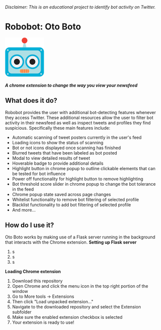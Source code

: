 _Disclaimer: This is an educational project to identify bot activity on Twitter._
# Robobot: Oto Boto
![](/extension/icons/icon128.png)<br><br>
_**A chrome extension to change the way you view your newsfeed**_
## What does it do?
Robobot provides the user with additional bot-detecting features whenever they access Twitter. These additional resources allow the user to filter bot activity in their newsfeed as well as inspect tweets and profiles they find suspicious. Specifically these main features include:
* Automatic scanning of tweet posters currently in the user's feed
* Loading icons to show the status of scanning
* Bot or not icons displayed once scanning has finished
* Blurred tweets that have been labeled as bot posted
* Modal to view detailed results of tweet
* Hoverable badge to provide additional details
* Highlight button in chrome popup to outline clickable elements that can be tested for bot influence
* Power off functionality for highlight button to remove highlighting
* Bot threshold score slider in chrome popup to change the bot tolerance in the feed
* Chrome popup state saved across page changes
* Whitelist functionality to remove bot filtering of selected profile
* Blacklist functionality to add bot filtering of selected profile
* And more...

## How do I use it?
Oto Boto works by making use of a Flask server running in the background that interacts with the Chrome extension. 
**Setting up Flask server**<br>
1. s
2. s
3. s

**Loading Chrome extension**
1. Download this repository
2. Open Chrome and click the menu icon in the top right portion of the window
3. Go to More tools -> Extensions
4. Then click "Load unpacked extension..."
5. Navigate to the downloaded repository and select the Extension subfolder
6. Make sure the enabled extension checkbox is selected
7. Your extension is ready to use!
